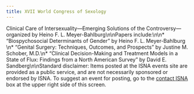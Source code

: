 ```yaml
---
title: XVII World Congress of Sexology
---
```


Clinical Care of Intersexuality&#8212;Emerging Solutions of the Controversy&#8212;organized by Heino F. L. Meyer-Bahlburg\n\nPapers include:\n\n\* &#8220;Biospychosocial Determinants of Gender&#8221; by Heino F. L. Meyer-Bahlburg \n\* &#8220;Genital Surgery: Techniques, Outcomes, and Prospects&#8221; by Justine M. Schober, M.D.\n* &#8220;Clinical Decision-Making and Treatment Models in a State of Flux: Findings from a North American Survey&#8221; by David E. Sandberg\n\nStandard disclaimer: Items posted at the <span class="caps">ISNA</span> events site are provided as a public service, and are not necessarily sponsored or endorsed by <span class="caps">ISNA</span>. To suggest an event for posting, go to the [contact <span class="caps">ISNA</span>][1] box at the upper right side of this screen.

 [1]: /about/contact